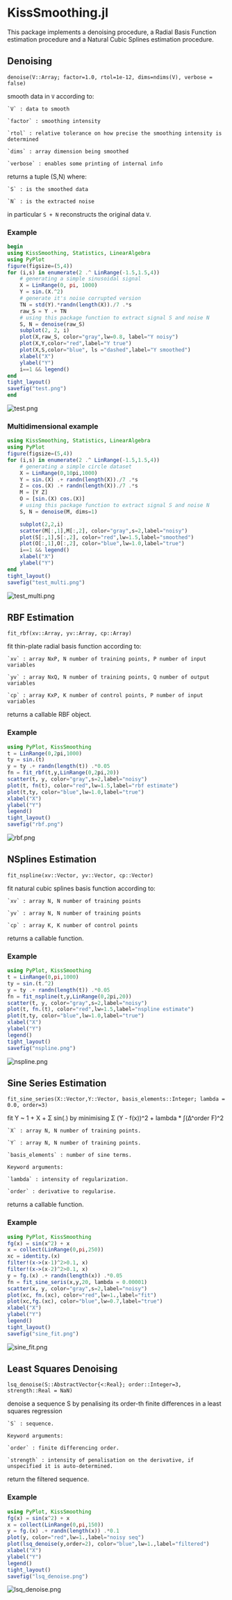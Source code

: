 # KissSmoothing.jl
This package implements a denoising procedure, a Radial Basis Function estimation procedure and a Natural Cubic Splines estimation procedure.

## Denoising

    denoise(V::Array; factor=1.0, rtol=1e-12, dims=ndims(V), verbose = false)

smooth data in `V` according to:

    `V` : data to smooth

    `factor` : smoothing intensity

    `rtol` : relative tolerance on how precise the smoothing intensity is determined

    `dims` : array dimension being smoothed

    `verbose` : enables some printing of internal info

returns a tuple (S,N) where:

    `S` : is the smoothed data

    `N` : is the extracted noise

in particular `S + N` reconstructs the original data `V`.


### Example

```julia
begin
using KissSmoothing, Statistics, LinearAlgebra
using PyPlot
figure(figsize=(5,4))
for (i,s) in enumerate(2 .^ LinRange(-1.5,1.5,4))
    # generating a simple sinusoidal signal
    X = LinRange(0, pi, 1000)
    Y = sin.(X.^2)
    # generate it's noise corrupted version
    TN = std(Y).*randn(length(X))./7 .*s
    raw_S = Y .+ TN
    # using this package function to extract signal S and noise N
    S, N = denoise(raw_S)
    subplot(2, 2, i)
    plot(X,raw_S, color="gray",lw=0.8, label="Y noisy")
    plot(X,Y,color="red",label="Y true")
    plot(X,S,color="blue", ls ="dashed",label="Y smoothed")
    xlabel("X")
    ylabel("Y")
    i==1 && legend()
end
tight_layout()
savefig("test.png")
end
```
![test.png](test.png "Plot of 1D signal smoothing")

### Multidimensional example
```julia
using KissSmoothing, Statistics, LinearAlgebra
using PyPlot
figure(figsize=(5,4))
for (i,s) in enumerate(2 .^ LinRange(-1.5,1.5,4))
    # generating a simple circle dataset
    X = LinRange(0,10pi,1000)
    Y = sin.(X) .+ randn(length(X))./7 .*s
    Z = cos.(X) .+ randn(length(X))./7 .*s
    M = [Y Z]
    O = [sin.(X) cos.(X)]
    # using this package function to extract signal S and noise N
    S, N = denoise(M, dims=1)

    subplot(2,2,i)
    scatter(M[:,1],M[:,2], color="gray",s=2,label="noisy")
    plot(S[:,1],S[:,2], color="red",lw=1.5,label="smoothed")
    plot(O[:,1],O[:,2], color="blue",lw=1.0,label="true")
    i==1 && legend()
    xlabel("X")
    ylabel("Y")
end
tight_layout()
savefig("test_multi.png")
```
![test_multi.png](test_multi.png "Plot of multidim smoothing")

## RBF Estimation

    fit_rbf(xv::Array, yv::Array, cp::Array)

fit thin-plate radial basis function according to:

    `xv` : array NxP, N number of training points, P number of input variables

    `yv` : array NxQ, N number of training points, Q number of output variables

    `cp` : array KxP, K number of control points, P number of input variables

returns a callable RBF object.

### Example

```julia
using PyPlot, KissSmoothing
t = LinRange(0,2pi,1000)
ty = sin.(t)
y = ty .+ randn(length(t)) .*0.05
fn = fit_rbf(t,y,LinRange(0,2pi,20))
scatter(t, y, color="gray",s=2,label="noisy")
plot(t, fn(t), color="red",lw=1.5,label="rbf estimate")
plot(t,ty, color="blue",lw=1.0,label="true")
xlabel("X")
ylabel("Y")
legend()
tight_layout()
savefig("rbf.png")
```
![rbf.png](rbf.png "Plot of rbf estimation")


## NSplines Estimation

    fit_nspline(xv::Vector, yv::Vector, cp::Vector)

fit natural cubic splines basis function according to:

    `xv` : array N, N number of training points

    `yv` : array N, N number of training points

    `cp` : array K, K number of control points

returns a callable function.

### Example

```julia
using PyPlot, KissSmoothing
t = LinRange(0,pi,1000)
ty = sin.(t.^2)
y = ty .+ randn(length(t)) .*0.05
fn = fit_nspline(t,y,LinRange(0,2pi,20))
scatter(t, y, color="gray",s=2,label="noisy")
plot(t, fn.(t), color="red",lw=1.5,label="nspline estimate")
plot(t,ty, color="blue",lw=1.0,label="true")
xlabel("X")
ylabel("Y")
legend()
tight_layout()
savefig("nspline.png")
```
![nspline.png](nspline.png "Plot of NSpline estimation")

## Sine Series Estimation

    fit_sine_series(X::Vector,Y::Vector, basis_elements::Integer; lambda = 0.0, order=3)

fit Y ~ 1 + X + Σ sin(.) by minimising Σ (Y - f(x))^2 + lambda * ∫(Δ^order F)^2

    `X` : array N, N number of training points.

    `Y` : array N, N number of training points.

    `basis_elements` : number of sine terms.
    
    Keyword arguments:
    
    `lambda` : intensity of regularization.
    
    `order` : derivative to regularise.

returns a callable function.

### Example

```julia
using PyPlot, KissSmoothing
fg(x) = sin(x^2) + x
x = collect(LinRange(0,pi,250))
xc = identity.(x)
filter!(x->(x-1)^2>0.1, x)
filter!(x->(x-2)^2>0.1, x)
y = fg.(x) .+ randn(length(x)) .*0.05
fn = fit_sine_seris(x,y,20, lambda = 0.00001)
scatter(x, y, color="gray",s=2,label="noisy")
plot(xc, fn.(xc), color="red",lw=1.,label="fit")
plot(xc,fg.(xc), color="blue",lw=0.7,label="true")
xlabel("X")
ylabel("Y")
legend()
tight_layout()
savefig("sine_fit.png")
```
![sine_fit.png](sine_fit.png "Plot of FFT Spline estimation")



## Least Squares Denoising

    lsq_denoise(S::AbstractVector{<:Real}; order::Integer=3, strength::Real = NaN)

denoise a sequence S by penalising its order-th finite differences in a least squares regression

    `S` : sequence.

    Keyword arguments:
    
    `order` : finite differencing order.
    
    `strength` : intensity of penalisation on the derivative, if unspecified it is auto-determined.

return the filtered sequence.

### Example

```julia
using PyPlot, KissSmoothing
fg(x) = sin(x^2) + x
x = collect(LinRange(0,pi,150))
y = fg.(x) .+ randn(length(x)) .*0.1
plot(y, color="red",lw=1.,label="noisy seq")
plot(lsq_denoise(y,order=2), color="blue",lw=1.,label="filtered")
xlabel("X")
ylabel("Y")
legend()
tight_layout()
savefig("lsq_denoise.png")
```
![lsq_denoise.png](lsq_denoise.png "Plot of LSQ Denoising")
